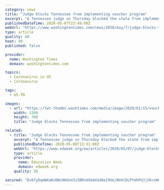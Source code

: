 ```yaml
---
category: news
title: "Judge blocks Tennessee from implementing voucher program"
excerpt: "A Tennessee judge on Thursday blocked the state from implementing a contentious school voucher program just days after ruling the program unconstitutional."
publishedDateTime: 2020-05-07T23:49:00Z
webUrl: "https://www.washingtontimes.com/news/2020/may/7/judge-blocks-tennessee-from-implementing-voucher-p/"
type: article
quality: 40
heat: 40
published: false

provider:
  name: Washington Times
  domain: washingtontimes.com

topics:
  - Coronavirus in US
  - Coronavirus

tags:
  - US-TN

images:
  - url: "https://twt-thumbs.washtimes.com/media/image/2020/01/15/voucher_violations_tennessee_85573_c0-172-5148-3175_s1200x700.jpg?b3d5e8afe44529f7c0f74be9814434afea0216a2"
    width: 1200
    height: 700
    title: "Judge blocks Tennessee from implementing voucher program"

related:
  - title: "Judge blocks Tennessee from implementing voucher program"
    excerpt: "A Tennessee judge on Thursday blocked the state from implementing a contentious school voucher program just days after ruling the program unconstitutional. The attorney general's office and school choice advocates had sought permission to continue processing applications while the legal battle over the state's voucher program — also known as education savings accounts — moves its way through the courts."
    publishedDateTime: 2020-05-08T13:31:00Z
    webUrl: "https://www.edweek.org/ew/articles/2020/05/07/judge-blocks-tennessee-from-implementing-voucher_ap.html"
    type: article
    provider:
      name: Education Week
      domain: edweek.org
    quality: 20

secured: "Dv6fyDqmWXaKnDWs0HGh43z5BRnUXbAXS4NaI9Ve/NVmlDLPYmhPUJjV6cnWOtI14j+U/kMP8s15Gmhi6tI+GlU5t9pnS+CCc/9xyR4dYj2IjnHZRBSlrlFBhCpBBCSkrNZEnsLcYUt8RocyYSXsXlr5vt7OYCwrn1+uq3O5hdDzMu/nAnMoK1Bej9O1t/VysTN+gcNL2Qybs0CDwbMu8CPv7bHfckFUjpEFQATO/QAuKSJhyaAxuOoW9VNCvA4P/YM/ifUOyTAVYKdD9dKru5HcoKIZDuIJQrIuQKvyj0vYMpInkgAy9iK39/gfX6YK;pBYVxh0QHkKxeqKSA7Yx8w=="
---
```


